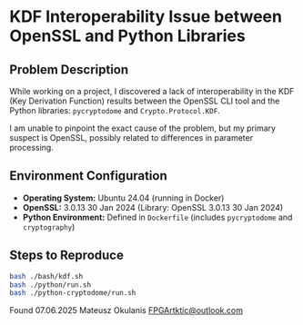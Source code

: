 # KDF Interoperability Issue between OpenSSL and Python Libraries

## Problem Description

While working on a project, I discovered a lack of interoperability in the KDF (Key Derivation Function) results between the OpenSSL CLI tool and the Python libraries: `pycryptodome` and `Crypto.Protocol.KDF`.

I am unable to pinpoint the exact cause of the problem, but my primary suspect is OpenSSL, possibly related to differences in parameter processing.

## Environment Configuration

*   **Operating System:** Ubuntu 24.04 (running in Docker)
*   **OpenSSL:** 3.0.13 30 Jan 2024 (Library: OpenSSL 3.0.13 30 Jan 2024)
*   **Python Environment:** Defined in `Dockerfile` (includes `pycryptodome` and `cryptography`)

## Steps to Reproduce

```bash
bash ./bash/kdf.sh
bash ./python/run.sh
bash ./python-cryptodome/run.sh
```

Found 07.06.2025
Mateusz Okulanis
FPGArtktic@outlook.com
